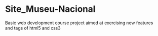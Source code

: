 # Site_Museu-Nacional
 Basic web development course project aimed at exercising new features and tags of html5 and css3
